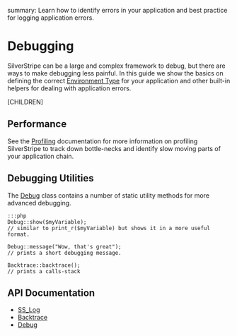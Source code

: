 summary: Learn how to identify errors in your application and best practice for logging application errors.

# Debugging

SilverStripe can be a large and complex framework to debug, but there are ways to make debugging less painful. In this
guide we show the basics on defining the correct [Environment Type](environment_types) for your application and other
built-in helpers for dealing with application errors.

[CHILDREN]

## Performance

See the [Profiling](../performance/profiling) documentation for more information on profiling SilverStripe to track down
bottle-necks and identify slow moving parts of your application chain.

## Debugging Utilities

The [Debug](api:SilverStripe\Dev\Debug) class contains a number of static utility methods for more advanced debugging.

	:::php
	Debug::show($myVariable);
	// similar to print_r($myVariable) but shows it in a more useful format.

	Debug::message("Wow, that's great");
	// prints a short debugging message.

	Backtrace::backtrace();
	// prints a calls-stack

## API Documentation

* [SS_Log](api:SS_Log)
* [Backtrace](api:SilverStripe\Dev\Backtrace)
* [Debug](api:SilverStripe\Dev\Debug)
